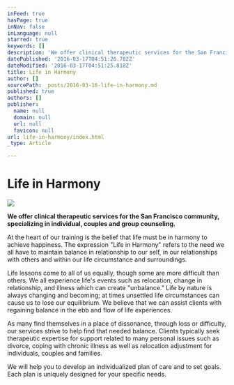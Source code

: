 ```yaml
---
inFeed: true
hasPage: true
inNav: false
inLanguage: null
starred: true
keywords: []
description: 'We offer clinical therapeutic services for the San Francisco community, specializing in individual, couples and group counseling.'
datePublished: '2016-03-17T04:51:26.782Z'
dateModified: '2016-03-17T04:51:25.818Z'
title: Life in Harmony
author: []
sourcePath: _posts/2016-03-16-life-in-harmony.md
published: true
authors: []
publisher:
  name: null
  domain: null
  url: null
  favicon: null
url: life-in-harmony/index.html
_type: Article

---
```

# Life in Harmony
![](https://the-grid-user-content.s3-us-west-2.amazonaws.com/4f2750a8-7099-491d-8cb9-efe6d287f217.jpg)

**We offer clinical therapeutic services for the San Francisco community, specializing in individual, couples and group counseling.**

At the heart of our training is the belief that life must be in harmony to achieve happiness. The expression "Life in Harmony" refers to the need we all have to maintain balance in relationship to our self, in our relationships with others and within our life circumstance and surroundings.

Life lessons come to all of us equally, though some are more difficult than others. We all experience life's events such as relocation, change in relationship, and illness which can create  "unbalance." Life by nature is always changing and becoming; at times unsettled life circumstances can cause us to lose our equilibrium. We believe that we can assist clients with regaining balance in the ebb and flow of life experiences.

As many find themselves in a place of dissonance, through loss or difficulty, our services strive to help find that needed balance. Clients typically seek therapeutic expertise for support related to many personal issues such as divorce, coping with chronic illness as well as relocation adjustment for individuals, couples and families.

We will help you to develop an individualized plan of care and to set goals. Each plan is uniquely designed for your specific needs.